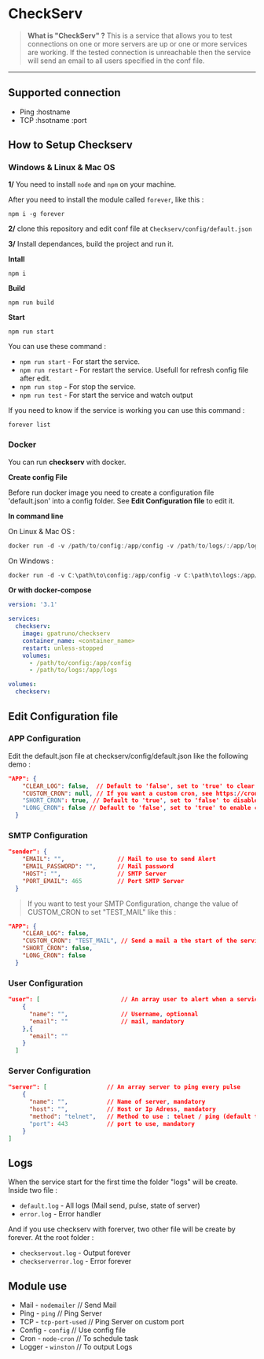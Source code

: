 # CheckServ

> **What is "CheckServ" ?**
> This is a service that allows you to test connections on one or more servers are up or one or more services are working. If the tested connection is unreachable then the service will send an email to all users specified in the conf file.

---

## **Supported connection**

- Ping :hostname
- TCP :hsotname :port

## **How to Setup Checkserv**

### **Windows** & **Linux** & **Mac OS**

**1/** You need to install `node` and `npm` on your machine.

After you need to install the module called `forever`, like this :

```Shell
npm i -g forever
```

**2/** clone this repository and edit conf file at `Checkserv/config/default.json`

**3/** Install dependances, build the project and run it.

**Intall**
```Shell
npm i
```
**Build**
```Shell
npm run build
```
**Start**
```Shell
npm run start
```

You can use these command :
- `npm run start` - For start the service.
- `npm run restart` - For restart the service. Usefull for refresh config file after edit.
- `npm run stop` - For stop the service.
- `npm run test` - For start the service and watch output

If you need to know if the service is working you can use this command :
```Shell
forever list
```


### **Docker**

You can run **checkserv** with docker. 

**Create config File**

Before run docker image you need to create a configuration file 'default.json' into a config folder. See **Edit Configuration file** to edit it.

**In command line**

On Linux & Mac OS :
```Powershell
docker run -d -v /path/to/config:/app/config -v /path/to/logs/:/app/logs --name <container_name> gpatruno/checkserv
```
On Windows :
```Powershell
docker run -d -v C:\path\to\config:/app/config -v C:\path\to\logs:/app/logs --name <container_name> gpatruno/checkserv
```

**Or with docker-compose**

```Yaml
version: '3.1'

services:
  checkserv:
    image: gpatruno/checkserv
    container_name: <container_name>
    restart: unless-stopped
    volumes:
      - /path/to/config:/app/config
      - /path/to/logs:/app/logs

volumes:
  checkserv:
```

## **Edit Configuration file**

### **APP Configuration**

Edit the default.json file at checkserv/config/default.json like the following demo : 

```JSON
"APP": {
    "CLEAR_LOG": false,  // Default to 'false', set to 'true' to clear logs after the service restart
    "CUSTOM_CRON": null, // If you want a custom cron, see https://crontab.guru/ for the format
    "SHORT_CRON": true, // Default to 'true', set to 'false' to disable cron: Every minute 5 minutes
    "LONG_CRON": false // Default to 'false', set to 'true' to enable cron: At minute 5 past every 4th hour.
  }
```

### **SMTP Configuration**

```JSON
"sender": {
    "EMAIL": "",               // Mail to use to send Alert
    "EMAIL_PASSWORD": "",      // Mail password
    "HOST": "",                // SMTP Server
    "PORT_EMAIL": 465          // Port SMTP Server
  }
```

> If you want to test your SMTP Configuration, change the value of CUSTOM_CRON to set "TEST_MAIL" like this :

```JSON
"APP": {
    "CLEAR_LOG": false,  
    "CUSTOM_CRON": "TEST_MAIL", // Send a mail a the start of the service
    "SHORT_CRON": false, 
    "LONG_CRON": false
  }
```

### **User Configuration**

```JSON
"user": [                       // An array user to alert when a service change state
    {
      "name": "",               // Username, optionnal
      "email": ""               // mail, mandatory
    },{
      "email": ""
    }
  ]
```

### **Server Configuration**

```JSON
"server": [                 // An array server to ping every pulse
    {
      "name": "",           // Name of server, mandatory
      "host": "",           // Host or Ip Adress, mandatory
      "method": "telnet",   // Method to use : telnet / ping (default to 'telnet')
      "port": 443           // port to use, mandatory
    }
]
```

## **Logs**

When the service start for the first time the folder "logs" will be create. Inside two file : 
- ```default.log``` - All logs (Mail send, pulse, state of server)
- ```error.log``` - Error handler

And if you use checkserv with forerver, two other file will be create by forever. At the root folder : 

- ```checkservout.log``` -  Output forever 
- ```checkserverror.log``` - Error forever


## **Module use**

- Mail - `nodemailer` // Send Mail
- Ping - `ping`             // Ping Server
- TCP - `tcp-port-used`     // Ping Server on custom port
- Config - `config` // Use config file
- Cron - `node-cron` // To schedule task
- Logger - `winston` // To output Logs
